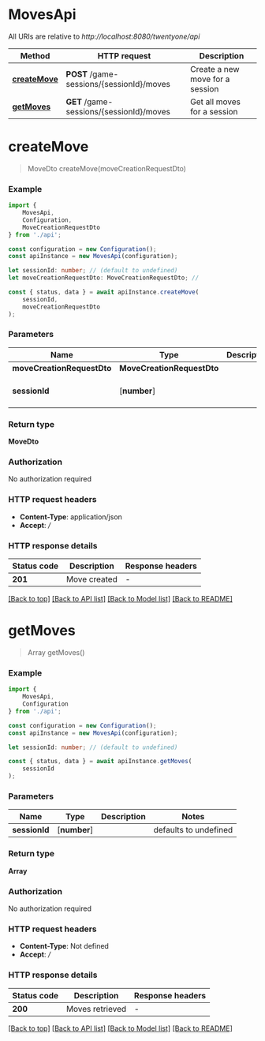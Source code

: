 # MovesApi

All URIs are relative to *http://localhost:8080/twentyone/api*

|Method | HTTP request | Description|
|------------- | ------------- | -------------|
|[**createMove**](#createmove) | **POST** /game-sessions/{sessionId}/moves | Create a new move for a session|
|[**getMoves**](#getmoves) | **GET** /game-sessions/{sessionId}/moves | Get all moves for a session|

# **createMove**
> MoveDto createMove(moveCreationRequestDto)


### Example

```typescript
import {
    MovesApi,
    Configuration,
    MoveCreationRequestDto
} from './api';

const configuration = new Configuration();
const apiInstance = new MovesApi(configuration);

let sessionId: number; // (default to undefined)
let moveCreationRequestDto: MoveCreationRequestDto; //

const { status, data } = await apiInstance.createMove(
    sessionId,
    moveCreationRequestDto
);
```

### Parameters

|Name | Type | Description  | Notes|
|------------- | ------------- | ------------- | -------------|
| **moveCreationRequestDto** | **MoveCreationRequestDto**|  | |
| **sessionId** | [**number**] |  | defaults to undefined|


### Return type

**MoveDto**

### Authorization

No authorization required

### HTTP request headers

 - **Content-Type**: application/json
 - **Accept**: */*


### HTTP response details
| Status code | Description | Response headers |
|-------------|-------------|------------------|
|**201** | Move created |  -  |

[[Back to top]](#) [[Back to API list]](../README.md#documentation-for-api-endpoints) [[Back to Model list]](../README.md#documentation-for-models) [[Back to README]](../README.md)

# **getMoves**
> Array<MoveDto> getMoves()


### Example

```typescript
import {
    MovesApi,
    Configuration
} from './api';

const configuration = new Configuration();
const apiInstance = new MovesApi(configuration);

let sessionId: number; // (default to undefined)

const { status, data } = await apiInstance.getMoves(
    sessionId
);
```

### Parameters

|Name | Type | Description  | Notes|
|------------- | ------------- | ------------- | -------------|
| **sessionId** | [**number**] |  | defaults to undefined|


### Return type

**Array<MoveDto>**

### Authorization

No authorization required

### HTTP request headers

 - **Content-Type**: Not defined
 - **Accept**: */*


### HTTP response details
| Status code | Description | Response headers |
|-------------|-------------|------------------|
|**200** | Moves retrieved |  -  |

[[Back to top]](#) [[Back to API list]](../README.md#documentation-for-api-endpoints) [[Back to Model list]](../README.md#documentation-for-models) [[Back to README]](../README.md)


